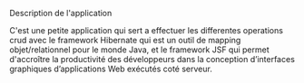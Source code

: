 Description de l'application

C'est une petite application qui sert a effectuer les differentes operations crud avec le framework Hibernate qui est un outil de mapping objet/relationnel pour le monde Java, et le framework JSF qui permet d'accroître la productivité des développeurs dans la conception d’interfaces graphiques d’applications Web exécutés coté serveur.


